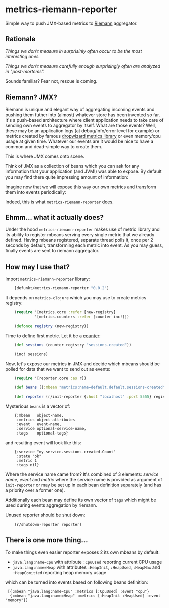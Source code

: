 # metrics-riemann-reporter

Simple way to push JMX-based metrics to [Riemann](http://riemann.io/) aggregator. 

## Rationale

_Things we don't measure in surprisinly often occur to be the most interesting ones._

_Things we don't measure carefully enough surprisingly often are analyzed in "post-mortems"._

Sounds familiar? Fear not, rescue is coming.

## Riemann? JMX?

Riemann is unique and elegant way of aggregating incoming events and pushing them futher into (almost) whatever store has been invented so far.
It's a push-based architecture where client application needs to take care of sending own events to aggregator by itself. What are those events?
Well, these may be an application logs (at debug/info/error level for example) or metrics created by famous [dropwizard metrics library](http://metrics.dropwizard.io)
or even memory/cpu usage at given time. Whatever our events are it would be nice to have a common and dead-simple way to create them.

This is where JMX comes onto scene.

Think of JMX as a collection of beans which you can ask for any information that your application (and JVM!) was able to expose.
By default you may find there quite impressing amount of information:


Imagine now that we will expose this way our own metrics and transform them into events periodically:

Indeed, this is what `metrics-riemann-reporter` does.

## Ehmm... what it actually does?

Under the hood `metrics-riemann-reporter` makes use of metric library and its ability to register mbeans serving every single metric that we already defined.
Having mbeans registered, separate thread polls it, once per 2 seconds by default, transforming each metric into event. As you may guess, finally events are sent to riemann aggregator.

## How may I use that?

Import `metrics-riemann-reporter` library:

``` clojure
    [defunkt/metrics-riemann-reporter "0.0.2"]
```

    
It depends on `metrics-clojure` which you may use to create metrics registry:

``` clojure
    (require '[metrics.core :refer [new-registry]
             '[metrics.counters :refer [counter inc!]])
    
    (defonce registry (new-registry))
```

Time to define first metric. Let it be a [counter](http://metrics.dropwizard.io/3.2.2/manual/core.html):

``` clojure
    (def sessions (counter registry "sessions-created"))

    (inc! sessions)
```
Now, let's expose our metrics in JMX and decide which mbeans should be polled for data that we want to send out as events:

``` clojure
    (require '[reporter.core :as r])

    (def beans [{:mbean "metrics:name=default.default.sessions-created" :metrics [:Count] :event "sessions-created"}])
    
    (def reporter (r/init-reporter {:host "localhost" :port 5555} registry "my-service" beans))
```
    
Mysterious `beans` is a vector of:

``` edn
    {:mbean   object-name,
     :metrics object-attributes
     :event   event-name,
     :service optional-service-name,
     :tags    optional-tags}
```

and resulting event will look like this:
    
``` edn
    {:service "my-service.sessions-created.Count"
     :state "ok"
     :metric 1
     :tags nil}
```
     
Where the service name came from? It's combined of 3 elements: _service name_, _event_ and _metric_ where the service name is provided as argument of `init-reporter` or may be set up in each bean definition separately (and has a priority over a former one).

Additionally each bean may define its own vector of `tags` which might be used during events aggregation by riemann.

Unused reporter should be shut down:

``` clojure
    (r/shutdown-reporter reporter)
```

## There is one more thing...

To make things even easier reporter exposes 2 its own mbeans by default:

 - `java.lang:name=Cpu` with attribute `:CpuUsed` reporting current CPU usage
 - `java.lang:name=Heap` with attributes `:HeapInit`, `:HeapUsed`, `:HeapMax` and `:HeapComitted` reporting heap memory usage
 
 which can be turned into events based on following beans definition:
 
     [{:mbean "java.lang:name=Cpu" :metrics [:CpuUsed] :event "cpu"}
      {:mbean "java.lang:name=Heap" :metrics [:HeapInit :HeapUsed] :event "memory"}] 
 



